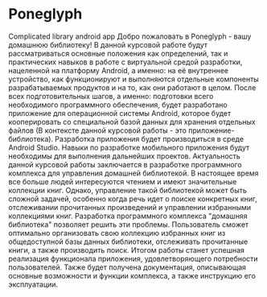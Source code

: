 # Poneglyph
Complicated library android app
Добро пожаловать в Poneglyph - вашу домашнюю библиотеку!
В данной курсовой работе будут рассматриваться основные положения
как определений, так и практических навыков в работе с виртуальной средой
разработки, нацеленной на платформу Android, а именно: на её внутреннее
устройство, как функционируют и выполняются отдельные компоненты
разрабатываемых продуктов и на то, как они работают в целом.
После всех подготовительных шагов, а именно: подготовки всего
необходимого программного обеспечения, будет разработано приложение для
операционной системы Android, которое будет кооперировать со специальной
базой данных для хранения отдельных файлов (В контексте данной курсовой
работы - это приложение-библиотека). Разработка приложения будет
производиться в среде Android Studio. Навыки по разработке мобильного
приложения будут необходимы для выполнения дальнейших проектов.
Актуальность данной курсовой работы заключается в разработке
программного комплекса для управления домашней библиотекой. В
настоящее время все больше людей интересуются чтением и имеют
значительные коллекции книг. Однако, управление такой библиотекой может
быть сложной задачей, особенно когда речь идет о поиске конкретных книг,
отслеживании прочитанных произведений и управлении избранными
коллекциями книг.
Разработка программного комплекса "домашняя библиотека" позволяет
решить эти проблемы. Пользователь сможет оптимально организовать свою
коллекцию избранных книг из общедоступной базы данных библиотеки,
отслеживать прочитанные книги, а также производить поиск.
Итогом работы станет успешная реализация функционала приложения,
удовлетворяющего потребности пользователей. Также будет получена
документация, описывающая основные возможности и функции комплекса, а
также инструкцию его эксплуатации.
